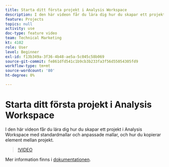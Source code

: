 ```yaml
---
title: Starta ditt första projekt i Analysis Workspace
description: I den här videon får du lära dig hur du skapar ett projekt i Analysis Workspace med standardmallar och anpassade mallar, och hur du kopierar element mellan projekt.
feature: Projects
topics: null
activity: use
doc-type: feature video
team: Technical Marketing
kt: 4102
role: User
level: Beginner
exl-id: f13b349a-3f36-4b48-ae5a-5c045c58b069
source-git-commit: fe861dfd541c1b9cb3b233fa3f56d55054305fd9
workflow-type: tm+mt
source-wordcount: '80'
ht-degree: 0%

---
```


# Starta ditt första projekt i Analysis Workspace

I den här videon får du lära dig hur du skapar ett projekt i Analysis Workspace med standardmallar och anpassade mallar, och hur du kopierar element mellan projekt.

>[!VIDEO](https://video.tv.adobe.com/v/30368/?quality=12)

Mer information finns i [dokumentationen](https://experienceleague.adobe.com/docs/analytics/analyze/analysis-workspace/build-workspace-project/freeform-overview.html).
